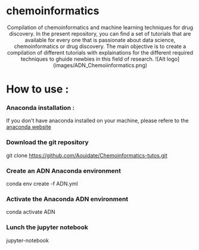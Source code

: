 # chemoinformatics
<p align="center"> 
Compilation of chemoinformatics and machine learning techniques for drug discovery.
In the present repository, you can find a set of tutorials that are available for every one that is passionate about data science, chemoinformatics or drug discovery.
The main objective is to create a compilation of different tutorials with explainations for the different required techniques to ghuide newbies in this field of research.
![Alt logo](images/ADN_Chemoiinformatics.png)
</p>

# How to use :
### Anaconda installation :
If you don't have anaconda installed on your machine, please refere to the [anaconda website](https://docs.anaconda.com/anaconda/install/)
### Download the git repository
git clone https://github.com/Aouidate/Chemoinformatics-tutos.git
### Create an ADN Anaconda environment 
conda env create -f ADN.yml
### Activate the Anaconda ADN environment
conda activate ADN
### Lunch the jupyter notebook
jupyter-notebook


